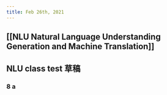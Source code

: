 ```yaml
---
title: Feb 26th, 2021
---
```


## [[NLU Natural Language Understanding Generation and Machine Translation]]
## NLU class test 草稿
### 8 a
